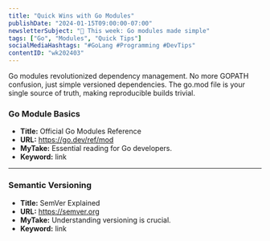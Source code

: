 ```yaml
---
title: "Quick Wins with Go Modules"
publishDate: "2024-01-15T09:00:00-07:00"
newsletterSubject: "🚀 This week: Go modules made simple"
tags: ["Go", "Modules", "Quick Tips"]
socialMediaHashtags: "#GoLang #Programming #DevTips"
contentID: "wk202403"
---
```


Go modules revolutionized dependency management. No more GOPATH confusion, just simple versioned dependencies. The go.mod file is your single source of truth, making reproducible builds trivial.

<!--LINKS_SEPARATOR-->

### Go Module Basics

- **Title:** Official Go Modules Reference
- **URL:** https://go.dev/ref/mod
- **MyTake:** Essential reading for Go developers.
- **Keyword:** link

---

### Semantic Versioning

- **Title:** SemVer Explained
- **URL:** https://semver.org
- **MyTake:** Understanding versioning is crucial.
- **Keyword:** link
